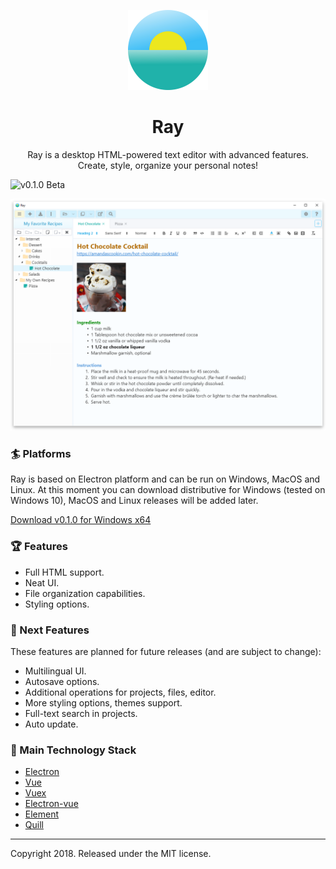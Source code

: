<p align="center">
  <img src="/build/icons/256x256.png" alt="Ray Logo" width="128" height="auto">
</p>
<h1 align="center">Ray</h1>
<p align="center">
Ray is a desktop HTML-powered text editor with advanced features.
<br>
Create, style, organize your personal notes!
</p>
<img src="https://img.shields.io/badge/version-0.1.0%20Beta-orange.svg" alt="v0.1.0 Beta">

![Main Screenshot](/static/screenshots/win.png)

### :surfer: Platforms
Ray is based on Electron platform and can be run on Windows, MacOS and Linux. 
At this moment you can download distributive for Windows (tested on Windows 10), MacOS and Linux releases will be added later.

<a href="https://github.com/teslor/ray/releases/download/v0.1.0/Ray-0.1.0-x64.exe">Download v0.1.0 for Windows x64</a>

### :trophy: Features
* Full HTML support.
* Neat UI.
* File organization capabilities.
* Styling options.

### :pushpin: Next Features
These features are planned for future releases (and are subject to change):
* Multilingual UI.
* Autosave options.
* Additional operations for projects, files, editor.
* More styling options, themes support.
* Full-text search in projects.
* Auto update.

### :art: Main Technology Stack
* [Electron](https://github.com/electron/electron)
* [Vue](https://github.com/vuejs/vue)
* [Vuex](https://github.com/vuejs/vuex)
* [Electron-vue](https://github.com/SimulatedGREG/electron-vue)
* [Element](https://github.com/ElemeFE/element)
* [Quill](https://github.com/quilljs/quill)

---

Copyright 2018. Released under the MIT license.
